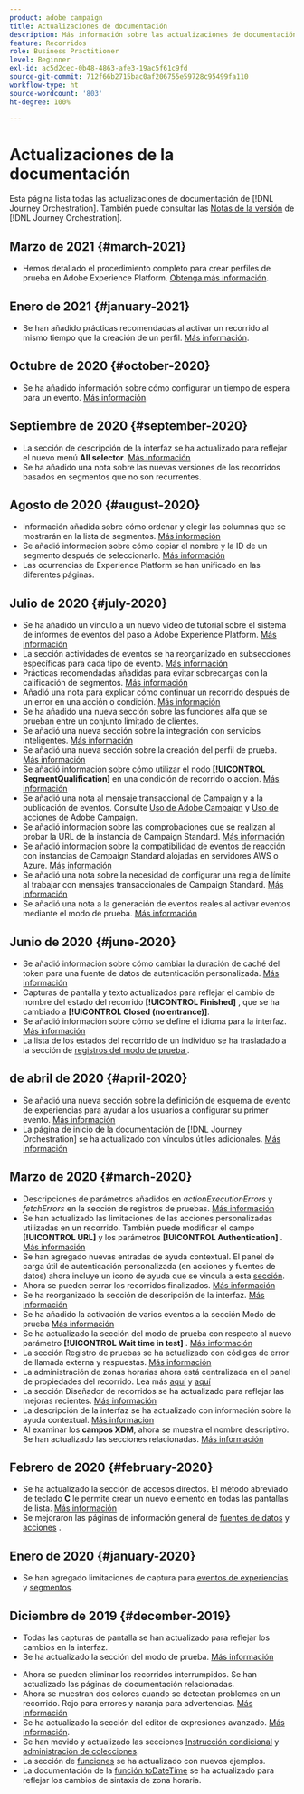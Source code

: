 ```yaml
---
product: adobe campaign
title: Actualizaciones de documentación
description: Más información sobre las actualizaciones de documentación
feature: Recorridos
role: Business Practitioner
level: Beginner
exl-id: ac5d2cec-0b48-4863-afe3-19ac5f61c9fd
source-git-commit: 712f66b2715bac0af206755e59728c95499fa110
workflow-type: ht
source-wordcount: '803'
ht-degree: 100%

---
```


# Actualizaciones de la documentación

Esta página lista todas las actualizaciones de documentación de [!DNL Journey Orchestration].
También puede consultar las [Notas de la versión](../release-notes/release-notes.md) de [!DNL Journey Orchestration].

## Marzo de 2021 {#march-2021}

* Hemos detallado el procedimiento completo para crear perfiles de prueba en Adobe Experience Platform. [Obtenga más información](../building-journeys/creating-test-profiles.md).

## Enero de 2021 {#january-2021}

* Se han añadido prácticas recomendadas al activar un recorrido al mismo tiempo que la creación de un perfil. [Más información](../about/limitations.md#journeys-limitation-profile-creation).

## Octubre de 2020 {#october-2020}

* Se ha añadido información sobre cómo configurar un tiempo de espera para un evento. [Más información](../building-journeys/event-activities.md#listening-to-events-during-a-specific-time).

## Septiembre de 2020 {#september-2020}

* La sección de descripción de la interfaz se ha actualizado para reflejar el nuevo menú **All selector**. [Más información](../about/user-interface.md)
* Se ha añadido una nota sobre las nuevas versiones de los recorridos basados en segmentos que no son recurrentes.

## Agosto de 2020 {#august-2020}

* Información añadida sobre cómo ordenar y elegir las columnas que se mostrarán en la lista de segmentos. [Más información](../building-journeys/segment-qualification-events.md)
* Se añadió información sobre cómo copiar el nombre y la ID de un segmento después de seleccionarlo. [Más información](../building-journeys/segment-qualification-events.md)
* Las ocurrencias de Experience Platform se han unificado en las diferentes páginas.

## Julio de 2020 {#july-2020}

* Se ha añadido un vínculo a un nuevo vídeo de tutorial sobre el sistema de informes de eventos del paso a Adobe Experience Platform. [Más información](../building-journeys/sharing-overview.md)
* La sección actividades de eventos se ha reorganizado en subsecciones específicas para cada tipo de evento. [Más información](../building-journeys/event-activities.md)
* Prácticas recomendadas añadidas para evitar sobrecargas con la calificación de segmentos. [Más información](../building-journeys/segment-qualification-events.md#speed-segment-qualification)
* Añadió una nota para explicar cómo continuar un recorrido después de un error en una acción o condición. [Más información](../about/troubleshooting.md#section_h3q_kqk_fhb)
* Se ha añadido una nueva sección sobre las funciones alfa que se prueban entre un conjunto limitado de clientes.
* Se añadió una nueva sección sobre la integración con servicios inteligentes. [Más información](../ai-services/ai-services-overview.md)
* Se añadió una nueva sección sobre la creación del perfil de prueba. [Más información](../building-journeys/testing-the-journey.md)
* Se añadió información sobre cómo utilizar el nodo **[!UICONTROL SegmentQualification]** en una condición de recorrido o acción. [Más información](../building-journeys/segment-qualification-events.md)
* Se añadió una nota al mensaje transaccional de Campaign y a la publicación de eventos. Consulte [Uso de Adobe Campaign](../action/working-with-adobe-campaign.md) y [Uso de acciones](../building-journeys/using-adobe-campaign-actions.md) de Adobe Campaign.
* Se añadió información sobre las comprobaciones que se realizan al probar la URL de la instancia de Campaign Standard. [Más información](../action/working-with-adobe-campaign.md)
* Se añadió información sobre la compatibilidad de eventos de reacción con instancias de Campaign Standard alojadas en servidores AWS o Azure. [Más información](../building-journeys/reaction-events.md)
* Se añadió una nota sobre la necesidad de configurar una regla de límite al trabajar con mensajes transaccionales de Campaign Standard. [Más información](../action/working-with-adobe-campaign.md)
* Se añadió una nota a la generación de eventos reales al activar eventos mediante el modo de prueba. [Más información](../building-journeys/testing-the-journey.md#firing_events)

## Junio de 2020 {#june-2020}

* Se añadió información sobre cómo cambiar la duración de caché del token para una fuente de datos de autenticación personalizada. [Más información](../datasource/external-data-sources.md#section_wjp_nl5_nhb)
* Capturas de pantalla y texto actualizados para reflejar el cambio de nombre del estado del recorrido **[!UICONTROL Finished]** , que se ha cambiado a **[!UICONTROL Closed (no entrance)]**.
* Se añadió información sobre cómo se define el idioma para la interfaz. [Más información](../about/user-interface.md)
* La lista de los estados del recorrido de un individuo se ha trasladado a la sección de [registros del modo de prueba ](../building-journeys/testing-the-journey.md#viewing_logs).

## de abril de 2020 {#april-2020}

* Se añadió una nueva sección sobre la definición de esquema de evento de experiencias para ayudar a los usuarios a configurar su primer evento. [Más información](../event/experience-event-schema.md)
* La página de inicio de la documentación de [!DNL Journey Orchestration] se ha actualizado con vínculos útiles adicionales. [Más información](../../journey-orchestration-home.md)

## Marzo de 2020 {#march-2020}

* Descripciones de parámetros añadidos en _actionExecutionErrors_ y _fetchErrors_ en la sección de registros de pruebas. [Más información](../building-journeys/testing-the-journey.md#viewing_logs)
* Se han actualizado las limitaciones de las acciones personalizadas utilizadas en un recorrido. También puede modificar el campo **[!UICONTROL URL]** y los parámetros **[!UICONTROL Authentication]** . [Más información](../action/about-custom-action-configuration.md)
* Se han agregado nuevas entradas de ayuda contextual. El panel de carga útil de autenticación personalizada (en acciones y fuentes de datos) ahora incluye un icono de ayuda que se vincula a esta [sección](../datasource/external-data-sources.md#section_wjp_nl5_nhb).
* Ahora se pueden cerrar los recorridos finalizados. [Más información](../building-journeys/using-the-journey-designer.md)
* Se ha reorganizado la sección de descripción de la interfaz. [Más información](../about/user-interface.md)
* Se ha añadido la activación de varios eventos a la sección Modo de prueba [Más información](../building-journeys/testing-the-journey.md#firing_events)
* Se ha actualizado la sección del modo de prueba con respecto al nuevo parámetro **[!UICONTROL Wait time in test]** . [Más información](../building-journeys/testing-the-journey.md)
* La sección Registro de pruebas se ha actualizado con códigos de error de llamada externa y respuestas. [Más información](../building-journeys/testing-the-journey.md#viewing_logs)
* La administración de zonas horarias ahora está centralizada en el panel de propiedades del recorrido. Lea más [aquí](../building-journeys/changing-properties.md#timezone) y [aquí](../building-journeys/timezone-management.md)
* La sección Diseñador de recorridos se ha actualizado para reflejar las mejoras recientes. [Más información](../building-journeys/using-the-journey-designer.md)
* La descripción de la interfaz se ha actualizado con información sobre la ayuda contextual. [Más información](../about/user-interface.md#section_ksq_zr1_ffb)
* Al examinar los **campos XDM**, ahora se muestra el nombre descriptivo. Se han actualizado las secciones relacionadas. [Más información](../about/user-interface.md#friendly-names-display)

## Febrero de 2020 {#february-2020}

* Se ha actualizado la sección de accesos directos. El método abreviado de teclado **C** le permite crear un nuevo elemento en todas las pantallas de lista. [Más información](../about/user-interface.md#section_ksq_zr1_ffb)
* Se mejoraron las páginas de información general de [fuentes de datos](../datasource/about-data-sources.md) y [acciones](../action/action.md) .

## Enero de 2020 {#january-2020}

* Se han agregado limitaciones de captura para [eventos de experiencias](../datasource/adobe-experience-platform-data-source.md) y [segmentos](../functions/functioninsegment.md).

<!--* The [getBestSendTime documentation](../functions/functiongetbestsendtime.md) has been updated.-->

## Diciembre de 2019 {#december-2019}

* Todas las capturas de pantalla se han actualizado para reflejar los cambios en la interfaz.
* Se ha actualizado la sección del modo de prueba. [Más información](../building-journeys/testing-the-journey.md)
<!--* A warning has been added in the [email send time optimization](../building-journeys/wait-activity.md) and [predictive fatigue scores](../ai-services/leveraging-fatigue-scores.md) sections. These capabilities are only available to customers who use the [Adobe Experience Platform Data Connector](https://docs.adobe.com/content/help/en/campaign-standard/using/developing/mapping-campaign-and-aep-data/aep-about-data-connector.html).-->
* Ahora se pueden eliminar los recorridos interrumpidos. Se han actualizado las páginas de documentación relacionadas.
* Ahora se muestran dos colores cuando se detectan problemas en un recorrido. Rojo para errores y naranja para advertencias. [Más información](../about/troubleshooting.md)
* Se ha actualizado la sección del editor de expresiones avanzado. [Más información](../expression/expressionadvanced.md).
* Se han movido y actualizado las secciones [Instrucción condicional](../expression/conditional-instruction.md) y [administración de colecciones](../expression/collection-management-functions.md).
* La sección de [funciones](../expression/functions.md) se ha actualizado con nuevos ejemplos.
* La documentación de la [función toDateTime](../functions/functiontodatetime.md) se ha actualizado para reflejar los cambios de sintaxis de zona horaria.
